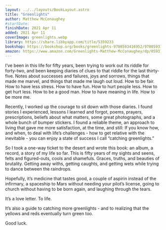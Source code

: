 ```yaml
---
layout: ../../layouts/BookLayout.astro
title: "Greenlights"
author: Matthew McConaughey
#startDate:
finishDate: 2021 Apr 11
added: 2021 Apr 11
coverImage: greenlights.webp
library: https://share.libbyapp.com/title/5359233
bookshop: https://bookshop.org/books/greenlights-9780593416952/9780593139134
amazon: https://www.amazon.com/Greenlights-Matthew-McConaughey/dp/0593139135/
---
```


I’ve been in this life for fifty years, been trying to work out its riddle for forty-two, and been keeping diaries of clues to that riddle for the last thirty-five. Notes about successes and failures, joys and sorrows, things that made me marvel, and things that made me laugh out loud. How to be fair. How to have less stress. How to have fun. How to hurt people less. How to get hurt less. How to be a good man. How to have meaning in life. How to be more me.

Recently, I worked up the courage to sit down with those diaries. I found stories I experienced, lessons I learned and forgot, poems, prayers, prescriptions, beliefs about what matters, some great photographs, and a whole bunch of bumper stickers. I found a reliable theme, an approach to living that gave me more satisfaction, at the time, and still: If you know how, and when, to deal with life’s challenges - how to get relative with the inevitable - you can enjoy a state of success I call “catching greenlights.”

So I took a one-way ticket to the desert and wrote this book: an album, a record, a story of my life so far. This is fifty years of my sights and seens, felts and figured-outs, cools and shamefuls. Graces, truths, and beauties of brutality. Getting away withs, getting caughts, and getting wets while trying to dance between the raindrops.

Hopefully, it’s medicine that tastes good, a couple of aspirin instead of the infirmary, a spaceship to Mars without needing your pilot’s license, going to church without having to be born again, and laughing through the tears.

It’s a love letter. To life.

It’s also a guide to catching more greenlights - and to realizing that the yellows and reds eventually turn green too.

Good luck.  
